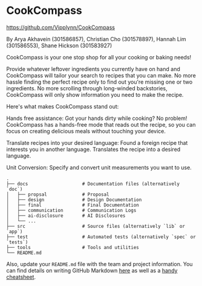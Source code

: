 # CookCompass

https://github.com/Vipplynn/CookCompass

By Arya Akhavein (301586857), Christian Cho (301578897), Hannah Lim (301586553), Shane Hickson (301583927)

CookCompass is your one stop shop for all your cooking or baking needs! 

Provide whatever leftover ingredients you currently have on hand and CookCompass will tailor your search to recipes that you can make. No more hassle finding the perfect recipe only to find out you're missing one or two ingredients. No more scrolling through long-winded backstories, CookCompass will only show information you need to make the recipe. 

Here's what makes CookCompass stand out:

Hands free assistance: Got your hands dirty while cooking? No problem! CookCompass has a hands-free mode that reads out the recipe, so you can focus on creating delicious meals without touching your device.

Translate recipes into your desired language: Found a foreign recipe that interests you in another language. Translates the recipe into a desired language.

Unit Conversion: Specify and convert unit measurements you want to use.

```
.
├── docs                    # Documentation files (alternatively `doc`)
│   ├── propsal             # Proposal
│   ├── design              # Design Documentation
│   ├── final               # Final Documentation
│   ├── communication       # Communication Logs
│   ├── ai-disclosure       # AI Disclosures
│   └── ...          
├── src                     # Source files (alternatively `lib` or `app`)
├── test                    # Automated tests (alternatively `spec` or `tests`)
├── tools                   # Tools and utilities
└── README.md
```

Also, update your `README.md` file with the team and project information. You can find details on writing GitHub Markdown [here](https://docs.github.com/en/get-started/writing-on-github/getting-started-with-writing-and-formatting-on-github/basic-writing-and-formatting-syntax) as well as a [handy cheatsheet](https://enterprise.github.com/downloads/en/markdown-cheatsheet.pdf).   
